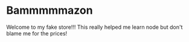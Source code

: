 # Bammmmmazon

Welcome to my fake store!!! This really helped me learn node but don't blame me for the prices!
